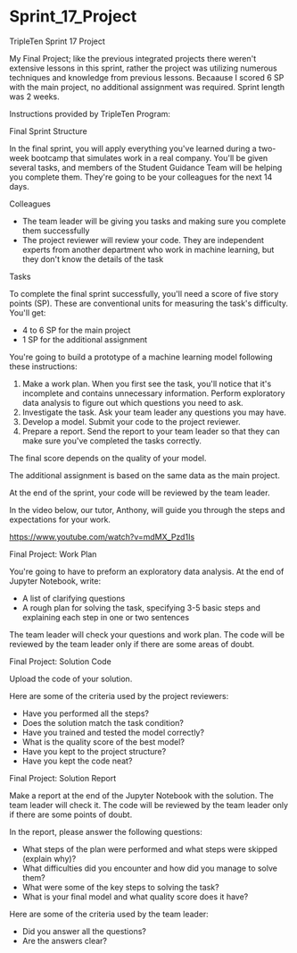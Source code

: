 # Sprint_17_Project
TripleTen Sprint 17 Project

My Final Project; like the previous integrated projects there weren't extensive lessons in this sprint, rather the project was utilizing numerous techniques and knowledge from previous lessons. Becaause I scored 6 SP with the main project, no additional assignment was required. Sprint length was 2 weeks.

Instructions provided by TripleTen Program:

Final Sprint Structure

In the final sprint, you will apply everything you've learned during a two-week bootcamp that simulates work in a real company. You'll be given several tasks, and members of the Student Guidance Team will be helping you complete them. They're going to be your colleagues for the next 14 days.

Colleagues

- The team leader will be giving you tasks and making sure you complete them successfully
- The project reviewer will review your code. They are independent experts from another department who work in machine learning, but they don't know the details of the task

Tasks

To complete the final sprint successfully, you'll need a score of five story points (SP). These are conventional units for measuring the task's difficulty. You'll get:

- 4 to 6 SP for the main project
- 1 SP for the additional assignment

You're going to build a prototype of a machine learning model following these instructions:

1. Make a work plan. When you first see the task, you'll notice that it's incomplete and contains unnecessary information. Perform exploratory data analysis to figure out which questions you need to ask.
2. Investigate the task. Ask your team leader any questions you may have.
3. Develop a model. Submit your code to the project reviewer.
4. Prepare a report. Send the report to your team leader so that they can make sure you've completed the tasks correctly.

The final score depends on the quality of your model.

The additional assignment is based on the same data as the main project.

At the end of the sprint, your code will be reviewed by the team leader.

In the video below, our tutor, Anthony, will guide you through the steps and expectations for your work.

https://www.youtube.com/watch?v=mdMX_Pzd1Is


Final Project: Work Plan

You're going to have to preform an exploratory data analysis. At the end of Jupyter Notebook, write:

- A list of clarifying questions
- A rough plan for solving the task, specifying 3-5 basic steps and explaining each step in one or two sentences

The team leader will check your questions and work plan. The code will be reviewed by the team leader only if there are some areas of doubt.


Final Project: Solution Code

Upload the code of your solution.

Here are some of the criteria used by the project reviewers:
- Have you performed all the steps?
- Does the solution match the task condition?
- Have you trained and tested the model correctly?
- What is the quality score of the best model?
- Have you kept to the project structure?
- Have you kept the code neat?


Final Project: Solution Report

Make a report at the end of the Jupyter Notebook with the solution. The team leader will check it. The code will be reviewed by the team leader only if there are some points of doubt.

In the report, please answer the following questions:
- What steps of the plan were performed and what steps were skipped (explain why)?
- What difficulties did you encounter and how did you manage to solve them?
- What were some of the key steps to solving the task?
- What is your final model and what quality score does it have?

Here are some of the criteria used by the team leader:
- Did you answer all the questions?
- Are the answers clear?